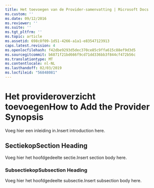```yaml
---
title: Het toevoegen van de Provider-samenvatting | Microsoft Docs
ms.custom: ''
ms.date: 09/12/2016
ms.reviewer: ''
ms.suite: ''
ms.tgt_pltfrm: ''
ms.topic: article
ms.assetid: 698c8f09-1d51-4266-a1a1-e83547123913
caps.latest.revision: 4
ms.openlocfilehash: f42dbe9293d5dec370ce85c9ffa615c88ef9d3d5
ms.sourcegitcommit: b6871f21bd666f9cd71dd336bb3f844cf472b56c
ms.translationtype: MT
ms.contentlocale: nl-NL
ms.lasthandoff: 02/03/2019
ms.locfileid: "56848081"
---
```

# <a name="how-to-add-the-provider-synopsis"></a><span data-ttu-id="bc308-102">Het provideroverzicht toevoegen</span><span class="sxs-lookup"><span data-stu-id="bc308-102">How to Add the Provider Synopsis</span></span>
<span data-ttu-id="bc308-103">Voeg hier een inleiding in.</span><span class="sxs-lookup"><span data-stu-id="bc308-103">Insert introduction here.</span></span>

## <a name="section-heading"></a><span data-ttu-id="bc308-104">Sectiekop</span><span class="sxs-lookup"><span data-stu-id="bc308-104">Section Heading</span></span>
 <span data-ttu-id="bc308-105">Voeg hier het hoofdgedeelte sectie.</span><span class="sxs-lookup"><span data-stu-id="bc308-105">Insert section body here.</span></span>

### <a name="subsection-heading"></a><span data-ttu-id="bc308-106">Subsectiekop</span><span class="sxs-lookup"><span data-stu-id="bc308-106">Subsection Heading</span></span>
 <span data-ttu-id="bc308-107">Voeg hier het hoofdgedeelte subsectie.</span><span class="sxs-lookup"><span data-stu-id="bc308-107">Insert subsection body here.</span></span>
